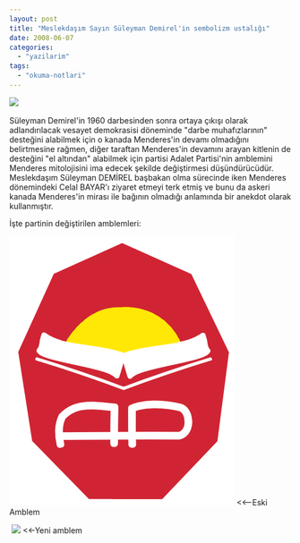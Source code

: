 ```yaml
---
layout: post
title: "Meslekdaşım Sayın Süleyman Demirel'in sembolizm ustalığı"
date: 2008-06-07
categories: 
  - "yazilarim"
tags: 
  - "okuma-notlari"
---
```


![](/images/27402d1178655497t-suleyman-demirel-12-jpg)

Süleyman Demirel'in 1960 darbesinden sonra ortaya çıkışı olarak adlandırılacak vesayet demokrasisi döneminde "darbe muhafızlarının" desteğini alabilmek için o kanada Menderes'in devamı olmadığını belirtmesine rağmen, diğer taraftan Menderes'in devamını arayan kitlenin de desteğini "el altından" alabilmek için partisi Adalet Partisi'nin amblemini Menderes mitolojisini ima edecek şekilde değiştirmesi düşündürücüdür. Meslekdaşım Süleyman DEMİREL başbakan olma sürecinde iken Menderes dönemindeki Celal BAYAR'ı ziyaret etmeyi terk etmiş ve bunu da askeri kanada Menderes'in mirası ile bağının olmadığı anlamında bir anekdot olarak kullanmıştır.

İşte partinin değiştirilen amblemleri:

[![AP'nin "kırat"tan önceki amblemi](/images/Ap1logo.jpg)](http://suatatan.wordpress.com/wiki/Resim:Ap1logo.jpg "AP'nin \"kırat\"tan önceki amblemi") <<--Eski Amblem

 [![](/images/200px-Adalet_Partisi.jpg)](http://suatatan.wordpress.com/wiki/Resim:Adalet_Partisi.jpg "Adalet Partisi.jpg") <<-Yeni amblem
